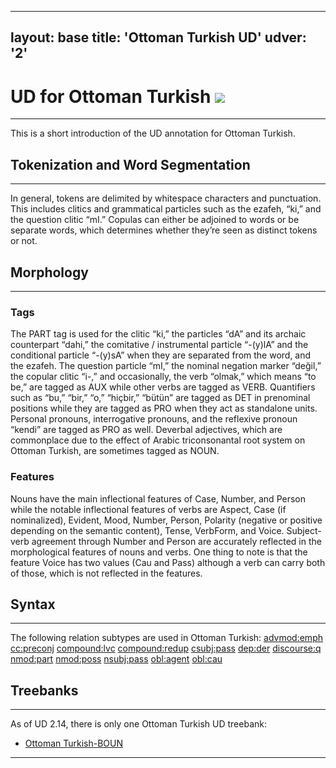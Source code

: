 
---
layout: base
title:  'Ottoman Turkish UD'
udver: '2'
---

# UD for Ottoman Turkish <span class="flagspan"><img class="flag" src="../../flags/svg/TR.svg" /></span>
---
This is a short introduction of the UD annotation for Ottoman Turkish.

## Tokenization and Word Segmentation
---
In general, tokens are delimited by whitespace characters and punctuation. This includes clitics and grammatical particles such as the ezafeh, “ki,” and the question clitic “mI.” Copulas can either be adjoined to words or be separate words, which determines whether they’re seen as distinct tokens or not.

## Morphology
---
### Tags

The PART tag is used for the clitic “ki,” the particles “dA” and its archaic counterpart “dahi,” the comitative / instrumental particle “-(y)lA” and the conditional particle “-(y)sA” when they are separated from the word, and the ezafeh. The question particle “mI,” the nominal negation marker “değil,” the copular clitic “i-,” and occasionally, the verb “olmak,” which means “to be,” are tagged as AUX while other verbs are tagged as VERB. Quantifiers such as “bu,” “bir,” “o,” “hiçbir,” “bütün” are tagged as DET in prenominal positions while they are tagged as PRO when they act as standalone units. Personal pronouns, interrogative pronouns, and the reflexive pronoun “kendi” are tagged as PRO as well. Deverbal adjectives, which are commonplace due to the effect of Arabic triconsonantal root system on Ottoman Turkish, are sometimes tagged as NOUN.

### Features


Nouns have the main inflectional features of Case, Number, and Person while the notable inflectional features of verbs are Aspect, Case (if nominalized), Evident, Mood, Number, Person, Polarity (negative or positive depending on the semantic content), Tense, VerbForm, and Voice. Subject-verb agreement through Number and Person are accurately reflected in the morphological features of nouns and verbs. One thing to note is that the feature Voice has two values (Cau and Pass) although a verb can carry both of those, which is not reflected in the features.

## Syntax
---
The following relation subtypes are used in Ottoman Turkish:
[advmod:emph]()
[cc:preconj]()
[compound:lvc]()
[compound:redup]()
[csubj:pass]()
[dep:der]()
[discourse:q]()
[nmod:part]()
[nmod:poss]()
[nsubj:pass]()
[obl:agent]()
[obl:cau]()


## Treebanks
---
As of UD 2.14, there is only one Ottoman Turkish UD treebank:

  * [Ottoman Turkish-BOUN](../treebanks/ota_boun/index.html)
  
---
